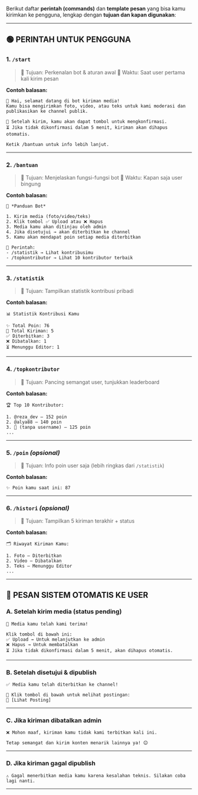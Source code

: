 Berikut daftar **perintah (commands)** dan **template pesan** yang bisa kamu kirimkan ke pengguna, lengkap dengan **tujuan dan kapan digunakan**:

---

## 🟢 **PERINTAH UNTUK PENGGUNA**

### 1. `/start`

> 🔹 Tujuan: Perkenalan bot & aturan awal
> 🔹 Waktu: Saat user pertama kali kirim pesan

**Contoh balasan:**

```
👋 Hai, selamat datang di bot kiriman media!
Kamu bisa mengirimkan foto, video, atau teks untuk kami moderasi dan publikasikan ke channel publik.

📌 Setelah kirim, kamu akan dapat tombol untuk mengkonfirmasi.
⏳ Jika tidak dikonfirmasi dalam 5 menit, kiriman akan dihapus otomatis.

Ketik /bantuan untuk info lebih lanjut.
```

---

### 2. `/bantuan`

> 🔹 Tujuan: Menjelaskan fungsi-fungsi bot
> 🔹 Waktu: Kapan saja user bingung

**Contoh balasan:**

```
📖 *Panduan Bot*

1. Kirim media (foto/video/teks)
2. Klik tombol ✅ Upload atau ❌ Hapus
3. Media kamu akan ditinjau oleh admin
4. Jika disetujui → akan diterbitkan ke channel
5. Kamu akan mendapat poin setiap media diterbitkan

📌 Perintah:
- /statistik → Lihat kontribusimu
- /topkontributor → Lihat 10 kontributor terbaik
```

---

### 3. `/statistik`

> 🔹 Tujuan: Tampilkan statistik kontribusi pribadi

**Contoh balasan:**

```
📊 Statistik Kontribusi Kamu

✨ Total Poin: 76  
📝 Total Kiriman: 5  
✅ Diterbitkan: 3  
❌ Dibatalkan: 1  
⏳ Menunggu Editor: 1
```

---

### 4. `/topkontributor`

> 🔹 Tujuan: Pancing semangat user, tunjukkan leaderboard

**Contoh balasan:**

```
🏆 Top 10 Kontributor:

1. @reza_dev – 152 poin  
2. @alya88 – 140 poin  
3. 👤 (tanpa username) – 125 poin  
...
```

---

### 5. `/poin` *(opsional)*

> 🔹 Tujuan: Info poin user saja (lebih ringkas dari `/statistik`)

**Contoh balasan:**

```
✨ Poin kamu saat ini: 87
```

---

### 6. `/histori` *(opsional)*

> 🔹 Tujuan: Tampilkan 5 kiriman terakhir + status

**Contoh balasan:**

```
🗂️ Riwayat Kiriman Kamu:

1. Foto – Diterbitkan  
2. Video – Dibatalkan  
3. Teks – Menunggu Editor  
...
```

---

## 🔴 **PESAN SISTEM OTOMATIS KE USER**

### A. Setelah kirim media (status pending)

```
📩 Media kamu telah kami terima!

Klik tombol di bawah ini:
✅ Upload → Untuk melanjutkan ke admin
❌ Hapus → Untuk membatalkan
⏳ Jika tidak dikonfirmasi dalam 5 menit, akan dihapus otomatis.
```

---

### B. Setelah disetujui & dipublish

```
✅ Media kamu telah diterbitkan ke channel!

📎 Klik tombol di bawah untuk melihat postingan:
🔘 [Lihat Posting]
```

---

### C. Jika kiriman dibatalkan admin

```
❌ Mohon maaf, kiriman kamu tidak kami terbitkan kali ini.

Tetap semangat dan kirim konten menarik lainnya ya! 😊
```

---

### D. Jika kiriman gagal dipublish

```
⚠️ Gagal menerbitkan media kamu karena kesalahan teknis. Silakan coba lagi nanti.
```

---
